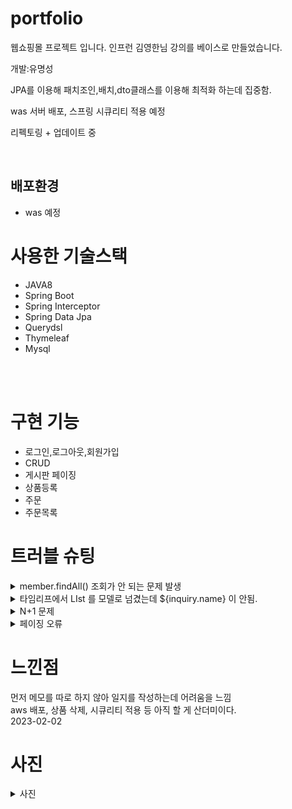 # portfolio
웹쇼핑몰 프로젝트 입니다.
인프런 김영한님 강의를 베이스로 만들었습니다.
<div>
개발:유명성 <br/>

JPA를 이용해 패치조인,배치,dto클래스를 이용해 최적화 하는데 집중함. <br/>

was 서버 배포, 스프링 시큐리티 적용 예정 <br/>

리펙토링 + 업데이트 중 <br/>


</div>
<br/>
<h2>배포환경</h2>
<div>
<ul>
<li>was 예정</li>
</ul>
</div>
<h1>사용한 기술스택</h1>
<div>
    <ul>
        <li>JAVA8</li>
        <li>Spring Boot</li>
        <li>Spring Interceptor</li>
        <li>Spring Data Jpa</li>
        <li>Querydsl</li>
        <li>Thymeleaf</li>
        <li>Mysql</li>
    </ul>
</div>
<br/>
<br/>

<h1>구현 기능</h1>
<div>
    <ul>
       <li>로그인,로그아웃,회원가입 </li>
	     <li>CRUD</li>
	     <li>게시판 페이징</li>
	     <li>상품등록</li>
	     <li>주문</li>
	     <li>주문목록</li>
     </ul>

  </div>
<div>
   <h1>트러블 슈팅</h1>
<details>
<summary>member.findAll() 조회가 안 되는 문제 발생</summary>
 osiv(Open Session In View: 영속성 컨텍스트를 뷰까지 적용)<br/>
  를 잠시 꺼놓아서 문제가 발생하였다. 다시 켜놓으니까 문제 해결<br/>
</details>

<details>
<summary>타임리프에서 LIst<inquiry > 를 모델로 넘겼는데 ${inquiry.name} 이 안됨.</summary>
th:each="inquirys:${inquiry}" 로 해결
</details>


<details>
<summary>N+1 문제</summary>
패치 조인과 배치 설정, DTO 변환으로 해결하고<br/>
일대다 관계는 따로 MAP<Long,DTO>로 만들어서 foreach로 값을 채워주었다.
</details>	

<details>
<summary>페이징 오류</summary>
카운트 값을 따로 생성해서 해결<br/>
</details>
	
</div>
<div>
<h1>느낀점</h1>	
먼저 메모를 따로 하지 않아 일지를 작성하는데 어려움을 느낌<br/>
aws 배포, 상품 삭제, 시큐리티 적용 등 아직 할 게 산더미이다.</br>
2023-02-02
	
	
</div>
<div>
<h1>사진</h1>
<details>
<summary>사진</summary>
<img width="80%" src="https://user-images.githubusercontent.com/74175871/216360666-292ee415-bad8-4476-bc4f-f46068d4ea91.JPG"/><br/>
<img width="80%" src="https://user-images.githubusercontent.com/74175871/216359902-a5bdbd28-34d8-4137-b50d-6781b112d5e8.JPG"/><br/>
<img width="80%" src="https://user-images.githubusercontent.com/74175871/216360493-7d745143-302a-4044-915c-da223ae3ae1e.JPG"/><br/>
인프런-JPA 최적화 강의 참고</br>
<img width="80%" src="https://user-images.githubusercontent.com/74175871/216360807-e6852f10-1bda-463e-a010-471ba2c36002.JPG"/><br/>
<img width="80%" src="https://user-images.githubusercontent.com/74175871/216360895-8097332f-c0dd-4d83-94a9-a99d36a5b5b2.JPG"/><br/>

</details>
</div>

